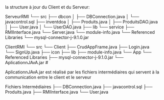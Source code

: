 la structure  à jour du Client et du Serveur:

ServeurRMI
└── src
    ├── dbcon
    │   ├── DBConnection.java
    │   └── javacontrol.sql
    ├── inventdoa
    │   ├── Produits.java
    │   ├── ProduitsDAO.java
    │   ├── User.java
    │   └── UserDAO.java
    ├── lib
    └── service
        ├── RMIInterface.java
        └── Server.java
    └── module-info.java
└── Referenced Libraries
    └── mysql-connector-j-9.1.0.jar






    
ClientRMI
└── src
    └── Client
        ├── CrudAppFrame.java
        ├── Login.java
        └── SignUp.java
    ├── icon
    ├── lib
    ├── module-info.java
    └── App
└── Referenced Libraries
    ├── mysql-connector-j-9.1.0.jar
    └── AplicationnJAvA.jar #

AplicationnJAvA.jar est réalisé par les fichiers intermédiaires qui servent à la communication entre le client et le serveur

Fichiers Intermédiaires
├── DBConnection.java
├── javacontrol.sql
├── Produits.java
├── RMIInterface.java
└── User.java







